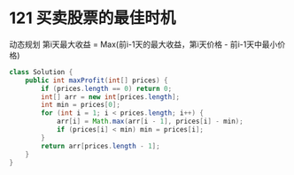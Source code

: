 # 121 买卖股票的最佳时机

动态规划 第i天最大收益 = Max(前i-1天的最大收益，第i天价格 - 前i-1天中最小价格)  

```java
class Solution {
    public int maxProfit(int[] prices) {
        if (prices.length == 0) return 0;
        int[] arr = new int[prices.length];
        int min = prices[0];
        for (int i = 1; i < prices.length; i++) {
            arr[i] = Math.max(arr[i - 1], prices[i] - min);
            if (prices[i] < min) min = prices[i];
        }
        return arr[prices.length - 1];
    }
}
```
